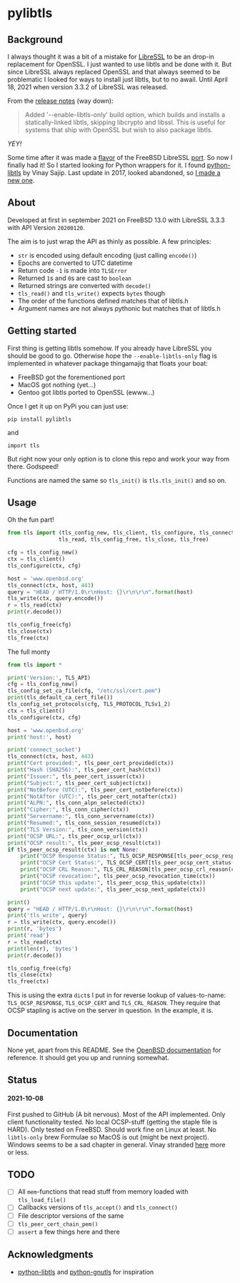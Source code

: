 # pylibtls
## Background
I always thought it was a bit of a mistake for [LibreSSL](https://www.libressl.org/index.html) to be an drop-in replacement for OpenSSL. I just wanted to use libtls and be done with it. But since LibreSSL always replaced OpenSSL and that always seemed to be problematic I looked for ways to install just libtls, but to no awail. Until April 18, 2021 when version 3.3.2 of LibreSSL was released.

From the [release notes](https://ftp.openbsd.org/pub/OpenBSD/LibreSSL/libressl-3.3.2-relnotes.txt) (way down): 
>Added '--enable-libtls-only' build option, which builds and installs a statically-linked libtls, skipping libcrypto and libssl. This is useful for systems that ship with OpenSSL but wish to also package libtls.

*YEY!*

Some time after it was made a [flavor](https://docs.freebsd.org/en/books/porters-handbook/flavors/) of the FreeBSD LibreSSL [port](https://www.freshports.org/security/libressl/). So now I finally had it! So I started looking for Python wrappers for it. I found [python-libtls](https://pypi.org/project/python-libtls/) by Vinay Sajip. Last update in 2017, looked abandoned, so [I made a new one](https://www.youtube.com/channel/UCMrMVIBtqFW6O0-MWq26gqw).

## About
Developed at first in september 2021 on FreeBSD 13.0 with LibreSSL 3.3.3 with API Version `20200120`. 

The aim is to just wrap the API as thinly as possible. A few principles: 
- `str` is encoded using default encoding (just calling `encode()`)
- Epochs are converted to UTC datetime
- Return code `-1` is made into `TLSError`
- Returned `1`s and `0`s are cast to `boolean`
- Returned strings are converted with `decode()`
- `tls_read()` and `tls_write()` expects `bytes` though
- The order of the functions defined matches that of libtls.h
- Argument names are not always pythonic but matches that of libtls.h

## Getting started
First thing is getting libtls somehow. If you already have LibreSSL you should be good to go. Otherwise hope the `--enable-libtls-only` flag is implemented in whatever package thingamajig that floats your boat:
- FreeBSD got the forementioned port
- MacOS got nothing (yet...)
- Gentoo got libtls ported to OpenSSL (ewww...)

Once I get it up on PyPi you can just use:

`pip install pylibtls`

and 

`import tls`

But right now your only option is to clone this repo and work your way from there. Godspeed!

Functions are named the same so `tls_init()` is `tls.tls_init()` and so on.

## Usage
Oh the fun part!

```python
from tls import (tls_config_new, tls_client, tls_configure, tls_connect, tls_write, 
                tls_read, tls_config_free, tls_close, tls_free)

cfg = tls_config_new()
ctx = tls_client()
tls_configure(ctx, cfg)

host = 'www.openbsd.org'
tls_connect(ctx, host, 443)
query = "HEAD / HTTP/1.0\r\nHost: {}\r\n\r\n".format(host)
tls_write(ctx, query.encode())
r = tls_read(ctx)
print(r.decode())

tls_config_free(cfg)
tls_close(ctx)
tls_free(ctx)
```

The full monty

```python
from tls import *

print('Version:', TLS_API)
cfg = tls_config_new()
tls_config_set_ca_file(cfg, "/etc/ssl/cert.pem")
print(tls_default_ca_cert_file())
tls_config_set_protocols(cfg, TLS_PROTOCOL_TLSv1_2)
ctx = tls_client()
tls_configure(ctx, cfg)

host = 'www.openbsd.org'
print('host:', host)

print('connect_socket')
tls_connect(ctx, host, 443)
print("Cert provided:", tls_peer_cert_provided(ctx))
print("Hash (SHA256):", tls_peer_cert_hash(ctx))
print("Issuer:", tls_peer_cert_issuer(ctx))
print("Subject:", tls_peer_cert_subject(ctx))
print("NotBefore (UTC):", tls_peer_cert_notbefore(ctx))
print("NotAfter (UTC):", tls_peer_cert_notafter(ctx))
print("ALPN:", tls_conn_alpn_selected(ctx))
print("Cipher:", tls_conn_cipher(ctx))
print("Servername:", tls_conn_servername(ctx))
print("Resumed:", tls_conn_session_resumed(ctx))
print("TLS Version:", tls_conn_version(ctx))
print("OCSP URL:", tls_peer_ocsp_url(ctx))
print("OCSP result:", tls_peer_ocsp_result(ctx))
if tls_peer_ocsp_result(ctx) is not None:
    print("OCSP Response Status:", TLS_OCSP_RESPONSE[tls_peer_ocsp_response_status(ctx)])
    print("OCSP Cert Status:", TLS_OCSP_CERT[tls_peer_ocsp_cert_status(ctx)])
    print("OCSP CRL Reason:", TLS_CRL_REASON[tls_peer_ocsp_crl_reason(ctx)])
    print("OCSP revocation:", tls_peer_ocsp_revocation_time(ctx))
    print("OCSP this update:", tls_peer_ocsp_this_update(ctx))
    print("OCSP next update:", tls_peer_ocsp_next_update(ctx))

print()
query = "HEAD / HTTP/1.0\r\nHost: {}\r\n\r\n".format(host)
print('tls_write', query)
r = tls_write(ctx, query.encode())
print(r, 'bytes')
print('read')
r = tls_read(ctx)
print(len(r), 'bytes')
print(r.decode())

tls_config_free(cfg)
tls_close(ctx)
tls_free(ctx)
```
This is using the extra `dict`s I put in for reverse lookup of values-to-name: `TLS_OCSP_RESPONSE`, `TLS_OCSP_CERT` and `TLS_CRL_REASON`. They require that OCSP stapling is active on the server in question. In the example, it is. 

## Documentation
None yet, apart from this README. See the [OpenBSD documentation](https://man.openbsd.org/tls_init.3) for reference. It should get you up and running somewhat.

## Status
#### 2021-10-08
First pushed to GitHub (A bit nervous). Most of the API implemented. Only client functionality tested. No local OCSP-stuff (getting the staple file is HARD). Only tested on FreeBSD. Should work fine on Linux at least. No `libtls-only` brew Formulae so MacOS is out (might be next project). Windows seems to be a sad chapter in general. Vinay stranded [here](https://github.com/libressl-portable/portable/issues/266) more or less.

## TODO
- [ ] All `mem`-functions that read stuff from memory loaded with `tls_load_file()`
- [ ] Callbacks versions of `tls_accept()` and `tls_connect()`
- [ ] File descriptor versions of the same
- [ ] `tls_peer_cert_chain_pem()`
- [ ] `assert` a few things here and there

## Acknowledgments
- [python-libtls](https://bitbucket.org/vinay.sajip/python-libtls/src/master/) and [python-gnutls](https://github.com/AGProjects/python-gnutls) for inspiration

